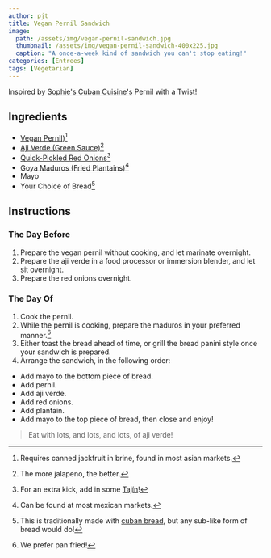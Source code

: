 ```yaml
---
author: pjt
title: Vegan Pernil Sandwich
image:
  path: /assets/img/vegan-pernil-sandwich.jpg
  thumbnail: /assets/img/vegan-pernil-sandwich-400x225.jpg
  caption: "A once-a-week kind of sandwich you can't stop eating!"
categories: [Entrees]
tags: [Vegetarian]
---
```


Inspired by [Sophie's Cuban Cuisine's](https://www.sophiescuban.com/) Pernil with a Twist!

## Ingredients

- [Vegan Pernil](https://cooking.nytimes.com/recipes/1024877-vegan-jackfruit-pernil))[^1]
- [Aji Verde (Green Sauce)](https://recipes.jaintaylor.family/recipes/miscellaneous/green-sauce/)[^2]
- [Quick-Pickled Red Onions](https://www.bonappetit.com/recipe/quick-pickled-onions)[^3]
- [Goya Maduros (Fried Plantains)](https://www.goya.com/en/products/ripe-plantains)[^4]
- Mayo
- Your Choice of Bread[^5]

## Instructions

### The Day Before

1. Prepare the vegan pernil without cooking, and let marinate overnight.
2. Prepare the aji verde in a food processor or immersion blender, and let sit overnight.
3. Prepare the red onions overnight.

### The Day Of

1. Cook the pernil.
2. While the pernil is cooking, prepare the maduros in your preferred manner.[^6]
3. Either toast the bread ahead of time, or grill the bread panini style once your sandwich is prepared.
4. Arrange the sandwich, in the following order:

- Add mayo to the bottom piece of bread.
- Add pernil.
- Add aji verde.
- Add red onions.
- Add plantain.
- Add mayo to the top piece of bread, then close and enjoy!

> Eat with lots, and lots, and lots, of aji verde!

[^1]: Requires canned jackfruit in brine, found in most asian markets.
[^2]: The more jalapeno, the better.
[^3]: For an extra kick, add in some [Tajín](https://www.tajin.com/us)!
[^4]: Can be found at most mexican markets.
[^5]: This is traditionally made with [cuban bread](https://en.wikipedia.org/wiki/Cuban_bread), but any sub-like form of bread would do!
[^6]: We prefer pan fried!
